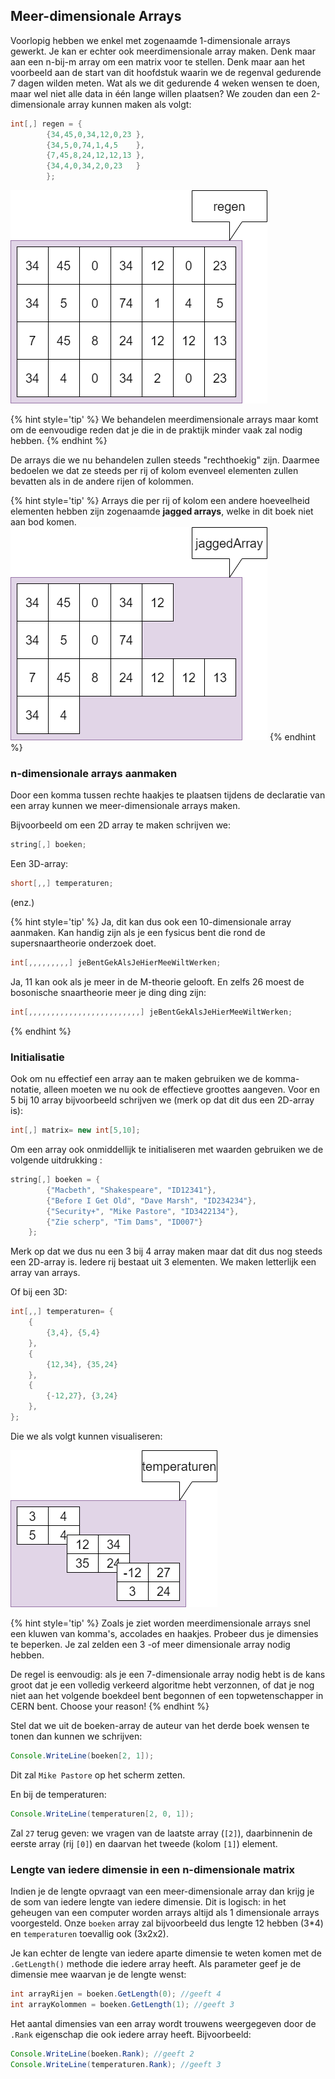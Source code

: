 ## Meer-dimensionale Arrays
Voorlopig hebben we enkel met zogenaamde 1-dimensionale arrays gewerkt. Je kan er echter ook meerdimensionale array maken. Denk maar aan een n-bij-m array om een matrix voor te stellen. Denk maar aan het voorbeeld aan de start van dit hoofdstuk waarin we de regenval gedurende 7 dagen wilden meten. Wat als we dit gedurende 4 weken wensen te doen, maar wel niet alle data in één lange willen plaatsen? We zouden dan een 2-dimensionale array kunnen maken als volgt:

```java
int[,] regen = {
        {34,45,0,34,12,0,23 },
        {34,5,0,74,1,4,5    },
        {7,45,8,24,12,12,13 },
        {34,4,0,34,2,0,23   }
        };
```

![Een tweedimensionale](../assets/5_arrays/2d.png)

{% hint style='tip' %}
We behandelen meerdimensionale arrays maar komt om de eenvoudige reden dat je die in de praktijk minder vaak zal nodig hebben.
{% endhint %}

De arrays die we nu behandelen zullen steeds "rechthoekig" zijn. Daarmee bedoelen we dat ze steeds per rij of kolom evenveel elementen zullen bevatten als in de andere rijen of kolommen. 

{% hint style='tip' %}
Arrays die per rij of kolom een andere hoeveelheid elementen hebben zijn zogenaamde **jagged arrays**, welke in dit boek niet aan bod komen.
![Voorbeeld van een jagged array](../assets/5_arrays/jaggedt.png)
{% endhint %}

### n-dimensionale arrays aanmaken
Door een komma tussen rechte haakjes te plaatsen tijdens de declaratie van een array kunnen we meer-dimensionale arrays maken. 

Bijvoorbeeld om een 2D array te maken schrijven we:

```java
string[,] boeken;
```

Een 3D-array:
```java
short[,,] temperaturen;
```
(enz.)

{% hint style='tip' %}
Ja, dit kan dus ook een 10-dimensionale array aanmaken. Kan handig zijn als je een fysicus bent die rond de supersnaartheorie onderzoek doet.
<!---{line-numbers:false}--->
```java
int[,,,,,,,,,] jeBentGekAlsJeHierMeeWiltWerken;
```
Ja, 11 kan ook als je meer in de M-theorie gelooft. En zelfs 26 moest de bosonische snaartheorie meer je ding ding zijn:
<!---{line-numbers:false}--->
```java
int[,,,,,,,,,,,,,,,,,,,,,,,,,] jeBentGekAlsJeHierMeeWiltWerken;
```

{% endhint %}

### Initialisatie

Ook om nu effectief een array aan te maken gebruiken we de komma-notatie, alleen moeten we nu ook de effectieve groottes aangeven. Voor en 5 bij 10 array bijvoorbeeld schrijven we (merk op dat dit dus een 2D-array is):

```java
int[,] matrix= new int[5,10];
```

Om een array ook onmiddellijk te initialiseren met waarden gebruiken we de volgende uitdrukking :

```java
string[,] boeken = {
        {"Macbeth", "Shakespeare", "ID12341"},
        {"Before I Get Old", "Dave Marsh", "ID234234"},
        {"Security+", "Mike Pastore", "ID3422134"},
        {"Zie scherp", "Tim Dams", "ID007"}
    };
```

Merk op dat we dus nu een 3 bij 4 array maken maar dat dit dus nog steeds een 2D-array is. Iedere rij bestaat uit 3 elementen. We maken letterlijk een array van arrays.

Of bij een 3D:
```java
int[,,] temperaturen= {
    {
        {3,4}, {5,4}
    },
    {
        {12,34}, {35,24}
    },
    {
        {-12,27}, {3,24}
    },
};
```

Die we als volgt kunnen visualiseren:

![De derde dimensie bestaat uit 3 2-dimensionale 2 bij 2 arrays...](../assets/5_arrays/3D.png)

{% hint style='tip' %}
Zoals je ziet worden meerdimensionale arrays snel een kluwen van komma's, accolades en haakjes. Probeer dus je dimensies te beperken. Je zal zelden een 3 -of meer dimensionale array nodig hebben. 

De regel is eenvoudig: als je een 7-dimensionale array nodig hebt is de kans groot dat je een  volledig verkeerd algoritme hebt verzonnen, of dat je nog niet aan het volgende boekdeel bent begonnen of een topwetenschapper in CERN bent. Choose your reason!
{% endhint %}

Stel dat we uit de boeken-array de auteur van het derde boek wensen te tonen dan kunnen we schrijven:

```java
Console.WriteLine(boeken[2, 1]);
```

Dit zal ``Mike Pastore`` op het scherm zetten.

En bij de temperaturen:
```java
Console.WriteLine(temperaturen[2, 0, 1]);
```
Zal ``27`` terug geven: we vragen van de laatste array (``[2]``), daarbinnenin de eerste array (rij ``[0]``) en daarvan het tweede (kolom ``[1]``) element.

### Lengte van iedere dimensie in een n-dimensionale matrix

Indien je de lengte opvraagt van een meer-dimensionale array dan krijg je de som van iedere lengte van iedere dimensie. Dit is logisch: in het geheugen van een computer worden arrays altijd als 1 dimensionale arrays voorgesteld. Onze ``boeken`` array zal bijvoorbeeld dus lengte 12 hebben (3*4) en ``temperaturen`` toevallig ook (3x2x2). 

Je kan echter de lengte van iedere aparte dimensie te weten komen met de ``.GetLength()`` methode die iedere array heeft. Als parameter geef je de dimensie mee waarvan je de lengte wenst:

```java
int arrayRijen = boeken.GetLength(0); //geeft 4 
int arrayKolommen = boeken.GetLength(1); //geeft 3
```

Het aantal dimensies van een array wordt trouwens weergegeven door de ``.Rank`` eigenschap die ook iedere array heeft. Bijvoorbeeld:

```java
Console.WriteLine(boeken.Rank); //geeft 2
Console.WriteLine(temperaturen.Rank); //geeft 3
```


